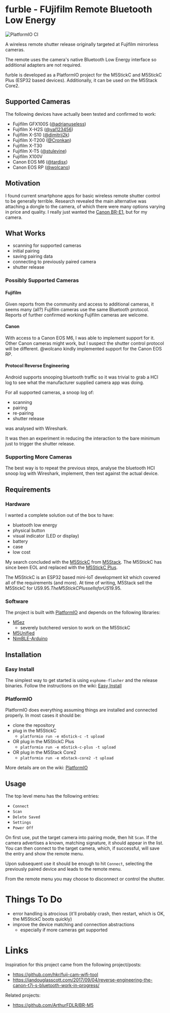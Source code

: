 # furble - FUjifilm Remote Bluetooth Low Energy

![PlatformIO CI](https://github.com/gkoh/furble/workflows/PlatformIO%20CI/badge.svg)

A wireless remote shutter release originally targeted at Fujifilm mirrorless
cameras.

The remote uses the camera's native Bluetooth Low Energy interface so additional
adapters are not required.

furble is developed as a PlatformIO project for the M5StickC and M5StickC Plus
(ESP32 based devices). Additionally, it can be used on the M5Stack Core2.

## Supported Cameras

The following devices have actually been tested and confirmed to work:
- Fujifilm GFX100S ([@adrianuseless](https://github.com/adrianuseless))
- Fujifilm X-H2S ([@val123456](https://github.com/val123456))
- Fujifilm X-S10 ([@dimitrij2k](https://github.com/dimitrij2k))
- Fujifilm X-T200 ([@Cronkan](https://github.com/Cronkan))
- Fujifilm X-T30
- Fujifilm X-T5 ([@stulevine](https://github.com/stulevine))
- Fujifilm X100V
- Canon EOS M6 ([@tardisx](https://github.com/tardisx))
- Canon EOS RP ([@wolcano](https://github.com/wolcano))

## Motivation

I found current smartphone apps for basic wireless remote shutter control to be
generally terrible.
Research revealed the main alternative was attaching a dongle to the camera, of
which there were many options varying in price and quality.
I really just wanted the [Canon
BR-E1](https://www.eos-magazine.com/articles/remotes/br-e1-canon-bluetooth-remote.html),
but for my camera.

## What Works

- scanning for supported cameras
- initial pairing
- saving pairing data
- connecting to previously paired camera
- shutter release

### Possibly Supported Cameras

#### Fujifilm
Given reports from the community and access to additional cameras, it
seems many (all?) Fujifilm cameras use the same Bluetooth protocol.
Reports of further confirmed working Fujifilm cameras are welcome.

#### Canon
With access to a Canon EOS M6, I was able to implement support for it. Other
Canon cameras might work, but I suspect the shutter control protocol will be
different.
@wolcano kindly implemented support for the Canon EOS RP.

#### Protocol Reverse Engineering

Android supports snooping bluetooth traffic so it was trivial to grab a HCI log
to see what the manufacturer supplied camera app was doing.

For all supported cameras, a snoop log of:
- scanning
- pairing
- re-pairing
- shutter release

was analysed with Wireshark.

It was then an experiment in reducing the interaction to the bare minimum just
to trigger the shutter release.

### Supporting More Cameras

The best way is to repeat the previous steps, analyse the bluetooth HCI snoop
log with Wireshark, implement, then test against the actual device.

## Requirements

### Hardware

I wanted a complete solution out of the box to have:
- bluetooth low energy
- physical button
- visual indicator (LED or display)
- battery
- case
- low cost

My search concluded with the [M5StickC](https://m5stack.com/products/stick-c)
from [M5Stack](https://m5stack.com).
The M5StickC has since been EOL and replaced with the [M5StickC Plus](https://shop.m5stack.com/collections/stick-series/products/m5stickc-plus-esp32-pico-mini-iot-development-kit).

The M5StickC is an ESP32 based mini-IoT development kit which covered all of the
requirements (and more). At time of writing, M5Stack sell the M5StickC for
US$9.95.
The M5StickC Plus sells for US$19.95.

### Software

The project is built with [PlatformIO](https://platformio.org) and depends on
the following libraries:
- [M5ez](https://github.com/M5ez/M5ez)
  - severely butchered version to work on the M5StickC
- [M5Unified](https://github.com/m5stack/M5Unified)
- [NimBLE-Arduino](https://github.com/h2zero/NimBLE-Arduino)

## Installation

### Easy Install

The simplest way to get started is using `esphome-flasher` and the release binaries.
Follow the instructions on the wiki: [Easy Install](https://github.com/gkoh/furble/wiki/Easy-Install)

### PlatformIO

PlatformIO does everything assuming things are installed and connected properly.
In most cases it should be:
- clone the repository
- plug in the M5StickC
    - `platformio run -e m5stick-c -t upload`
- OR plug in the M5StickC Plus
    - `platformio run -e m5stick-c-plus -t upload`
- OR plug in the M5Stack Core2
    - `platformio run -e m5stack-core2 -t upload`

More details are on the wiki: [PlatformIO](https://github.com/gkoh/furble/wiki/Linux-Command-Line-(For-Developers))

## Usage

The top level menu has the following entries:
- `Connect`
- `Scan`
- `Delete Saved`
- `Settings`
- `Power Off`

On first use, put the target camera into pairing mode, then hit `Scan`. If the
camera advertises a known, matching signature, it should appear in the list.
You can then connect to the target camera, which, if successful, will save the
entry and show the remote menu.

Upon subsequent use it should be enough to hit `Connect`, selecting the
previously paired device and leads to the remote menu.

From the remote menu you may choose to disconnect or control the shutter.

# Things To Do
- error handling is atrocious (it'll probably crash, then restart, which is OK,
  the M5StickC boots quickly)
- improve the device matching and connection abstractions
  - especially if more cameras get supported

# Links

Inspiration for this project came from the following project/posts:
- https://github.com/hkr/fuji-cam-wifi-tool
- https://iandouglasscott.com/2017/09/04/reverse-engineering-the-canon-t7i-s-bluetooth-work-in-progress/

Related projects:
- https://github.com/ArthurFDLR/BR-M5
